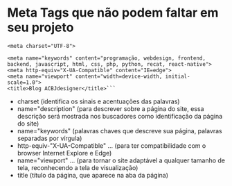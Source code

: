 # Meta Tags que não podem faltar em seu projeto 

```<meta charset="UTF-8"> ```

```<meta name="description" content="Programação e Webdesign aqui no ACBJdesigner com dicas, ensinamentos sobre linguagens de programação.">   
<meta name="keywords" content="programação, webdesign, frontend, backend, javascript, html, css, php, python, recat, react-native">   
<meta http-equiv="X-UA-Compatible" content="IE=edge">   
<meta name="viewport" content="width=device-width, initial-scale=1.0">   
<title>Blog ACBJdesigner</title>```
```


- charset (identifica os sinais e acentuações das palavras)
- name="description" (para descrever sobre a página do site, essa descrição será mostrada nos buscadores como identificação da página do site)
- name="keywords" (palavras chaves que descreve sua página, palavras separadas por vírgula)
- http-equiv-"X-UA-Compatible" ... (para ter compatibilidade com o browser Internet Explore e Edge)
- name="viewport" ... (para tornar o site adaptável a qualquer tamanho de tela, reconhecendo a tela de visualização)
- title (título da página, que aparece na aba da página)

